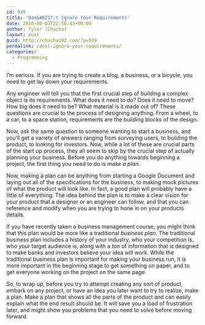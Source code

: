 ```yaml
---
id: 939
title: 'Don&#8217;t Ignore Your Requirements'
date: 2010-06-03T22:56:43+00:00
author: Tyler (Chacha)
layout: post
guid: http://chacha102.com/?p=939
permalink: /dont-ignore-your-requirements/
categories:
  - Programming
---
```

I&#8217;m serious. If you are trying to create a blog, a business, or a bicycle, you need to get lay down your requirements.

Any engineer will tell you that the first crucial step of building a complex object is its requirements. What does it need to do? Does it need to move? How big does it need to be? What material is it made out of? These questions are crucial to the process of designing anything. From a wheel, to a car, to a space station, requirements are the building blocks of the design.

Now, ask the same question to someone wanting to start a business, and you&#8217;ll get a variety of answers ranging from surveying users, to building the product, to looking for investors. Now, while a lot of these are crucial parts of the start up process, they all seem to skip by the crucial step of actually planning your business. Before you do anything towards beginning a project, the first thing you need to do is _make a plan_.

Now, making a plan can be anything from starting a Google Document and laying out all of the specifications for the business, to making mock pictures of what the product will look like. In fact, a good plan will probably have a little of everything. The idea behind the plan is to make a clear vision for your product that a designer or an engineer can follow, and that you can reference and modify when you are trying to hone in on your products details.

If you have recently taken a business management course, you might think that this plan would be more like a traditional _business plan_. The traditional business plan includes a history of your industry, who your competition is, who your target audience is, along with a ton of information that is designed to make banks and investors believe your idea will work. While the traditional business plan is important for making your business run, it is more important in the beginning stage to get something on paper, and to get everyone working on the project on the same page.

So, to wrap up, before you try to attempt creating any sort of product, embark on any project, or have an idea you later want to try to realize, make a plan. Make a plan that shows all the parts of the product and can easily explain what the end result should be. It will save you a load of frustration later, and might show you problems that you need to solve before moving forward.